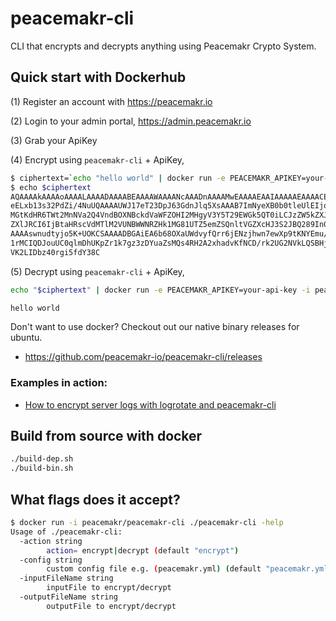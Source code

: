 # peacemakr-cli
CLI that encrypts and decrypts anything using Peacemakr Crypto System.

## Quick start with Dockerhub
 (1) Register an account with https://peacemakr.io
 
 (2) Login to your admin portal, https://admin.peacemakr.io

 (3) Grab your ApiKey

 (4) Encrypt using `peacemakr-cli` + ApiKey,
```sh
$ ciphertext=`echo "hello world" | docker run -e PEACEMAKR_APIKEY=your-api-key -i peacemakr/peacemakr-cli ./peacemakr-cli -action=encrypt`
$ echo $ciphertext
AQAAAAkAAAAoAAAALAAAADAAAABEAAAAWAAAANcAAADnAAAAMwEAAAAEAAIAAAAAEAAAACEI
eELxb13s32PdZi/4NuUQAAAAUWJ17eT23DpJ63GdnJlq5XsAAAB7ImNyeXB0b0tleUlEIjoi
MGtKdHR6TWt2MnNVa2Q4VndBOXNBckdVaWFZOHI2MHgyV3Y5T29EWGk5QT0iLCJzZW5kZXJL
ZXlJRCI6IjBtaHRscVdMTlM2VUNBWWNRZHk1MG81UTZ5emZSQnltVGZXcHJ3S2JBQ289In0M
AAAAswnudtyjo5K+UOKCSAAAADBGAiEA6b68OXaUWdvyfQrr6jENzjhwn7ewXp9tKNYEmu/W
1rMCIQDJouUC0qlmDhUKpZr1k7gz3zDYuaZsMQs4RH2A2xhadvKfNCD/rk2UG2NVkLQSBHjF
VK2LIDbz40rgi5fdY38C
```
(5) Decrypt using `peacemakr-cli` + ApiKey,
```sh
echo "$ciphertext" | docker run -e PEACEMAKR_APIKEY=your-api-key -i peacemakr/peacemakr-cli ./peacemakr-cli -action=decrypt 2>/dev/null

hello world
```


Don't want to use docker? Checkout out our native binary releases for ubuntu.
 * https://github.com/peacemakr-io/peacemakr-cli/releases
 
### Examples in action:
 * [How to encrypt server logs with logrotate and peacemakr-cli](https://medium.com/@danielhuang37/encrypting-all-your-logs-in-2-easy-steps-using-logrotate-and-peacemakr-8ad9cbfe1b4c) 

## Build from source with docker
```sh
./build-dep.sh 
./build-bin.sh
```

## What flags does it accept?
```sh
$ docker run -i peacemakr/peacemakr-cli ./peacemakr-cli -help
Usage of ./peacemakr-cli:
  -action string
    	action= encrypt|decrypt (default "encrypt")
  -config string
    	custom config file e.g. (peacemakr.yml) (default "peacemakr.yml")
  -inputFileName string
    	inputFile to encrypt/decrypt
  -outputFileName string
    	outputFile to encrypt/decrypt
```
